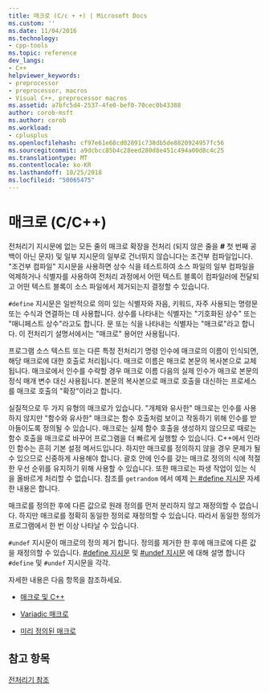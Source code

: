 ```yaml
---
title: 매크로 (C/c + +) | Microsoft Docs
ms.custom: ''
ms.date: 11/04/2016
ms.technology:
- cpp-tools
ms.topic: reference
dev_langs:
- C++
helpviewer_keywords:
- preprocessor
- preprocessor, macros
- Visual C++, preprocessor macros
ms.assetid: a7bfc5d4-2537-4fe0-bef0-70cec0b43388
author: corob-msft
ms.author: corob
ms.workload:
- cplusplus
ms.openlocfilehash: cf97e61e68cd02891c738db5de8820924957fc56
ms.sourcegitcommit: a9dcbcc85b4c28eed280d8e451c494a00d8c4c25
ms.translationtype: MT
ms.contentlocale: ko-KR
ms.lasthandoff: 10/25/2018
ms.locfileid: "50065475"
---
```

# <a name="macros-cc"></a>매크로 (C/C++)
전처리기 지시문에 없는 모든 줄의 매크로 확장을 전처리 (되지 않은 줄을 **#** 첫 번째 공백이 아닌 문자) 및 일부 지시문의 일부로 건너뛰지 않습니다는 조건부 컴파일입니다. "조건부 컴파일" 지시문을 사용하면 상수 식을 테스트하여 소스 파일의 일부 컴파일을 억제하거나 식별자를 사용하여 전처리 과정에서 어떤 텍스트 블록이 컴파일러에 전달되고 어떤 텍스트 블록이 소스 파일에서 제거되는지 결정할 수 있습니다.

`#define` 지시문은 일반적으로 의미 있는 식별자와 자음, 키워드, 자주 사용되는 명령문 또는 수식과 연결하는 데 사용합니다. 상수를 나타내는 식별자는 "기호화된 상수" 또는 "매니페스트 상수"라고도 합니다. 문 또는 식을 나타내는 식별자는 "매크로"라고 합니다. 이 전처리기 설명서에서는 "매크로" 용어만 사용됩니다.

프로그램 소스 텍스트 또는 다른 특정 전처리기 명령 인수에 매크로의 이름이 인식되면, 해당 매크로에 대한 호출로 처리됩니다. 매크로 이름은 매크로 본문의 복사본으로 교체됩니다. 매크로에서 인수를 수락할 경우 매크로 이름 다음의 실제 인수가 매크로 본문의 정식 매개 변수 대신 사용됩니다. 본문의 복사본으로 매크로 호출을 대신하는 프로세스를 매크로 호출의 "확장"이라고 합니다.

실질적으로 두 가지 유형의 매크로가 있습니다. "개체와 유사한" 매크로는 인수를 사용하지 않지만 "함수와 유사한" 매크로는 함수 호출처럼 보이고 작동하기 위해 인수를 받아들이도록 정의될 수 있습니다. 매크로는 실제 함수 호출을 생성하지 않으므로 때로는 함수 호출을 매크로로 바꾸어 프로그램을 더 빠르게 실행할 수 있습니다. C++에서 인라인 함수는 흔히 기본 설정 메서드입니다. 하지만 매크로를 정의하지 않을 경우 문제가 될 수 있으므로 신중하게 사용해야 합니다. 괄호 안에 인수를 갖는 매크로 정의의 식에 적절한 우선 순위를 유지하기 위해 사용할 수 있습니다. 또한 매크로는 파생 작업이 있는 식을 올바르게 처리할 수 없습니다. 참조를 `getrandom` 에서 예제 [는 #define 지시문](../preprocessor/hash-define-directive-c-cpp.md) 자세한 내용은 합니다.

매크로를 정의한 후에 다른 값으로 원래 정의를 먼저 분리하지 않고 재정의할 수 없습니다. 하지만 매크로를 정확히 동일한 정의로 재정의할 수 있습니다. 따라서 동일한 정의가 프로그램에서 한 번 이상 나타날 수 있습니다.

`#undef` 지시문이 매크로의 정의 제거 합니다. 정의를 제거한 한 후에 매크로에 다른 값을 재정의할 수 있습니다. [#define 지시문](../preprocessor/hash-define-directive-c-cpp.md) 및 [#undef 지시문](../preprocessor/hash-undef-directive-c-cpp.md) 에 대해 설명 합니다 `#define` 및 `#undef` 지시문을 각각.

자세한 내용은 다음 항목을 참조하세요.

- [매크로 및 C++](../preprocessor/macros-and-cpp.md)

- [Variadic 매크로](../preprocessor/variadic-macros.md)

- [미리 정의된 매크로](../preprocessor/predefined-macros.md)

## <a name="see-also"></a>참고 항목

[ 전처리기 참조](../preprocessor/c-cpp-preprocessor-reference.md)